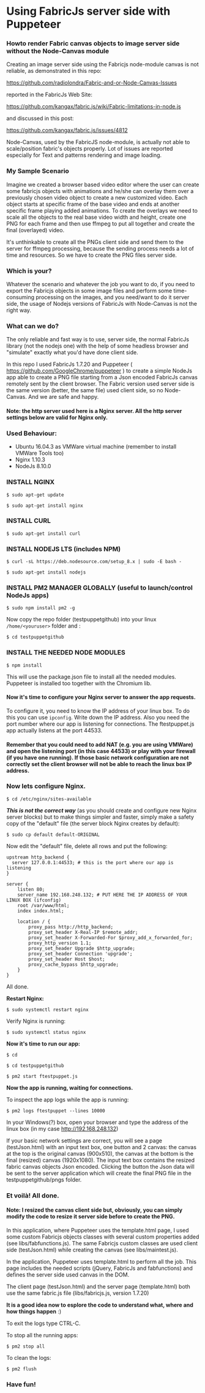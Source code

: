 # Using FabricJs server side with Puppeteer
### Howto render Fabric canvas objects to image server side without the Node-Canvas module

Creating an image server side using the Fabricjs node-module canvas is not reliable, as demonstrated in this repo:

https://github.com/radiolondra/Fabric-and-or-Node-Canvas-Issues

reported in the FabricJs Web Site:

https://github.com/kangax/fabric.js/wiki/Fabric-limitations-in-node.js

and discussed in this post:

https://github.com/kangax/fabric.js/issues/4812

Node-Canvas, used by the FabricJS node-module, is actually not able to scale/position fabric's objects properly. Lot of issues are reported especially for Text and patterns rendering and image loading.

### My Sample Scenario
Imagine we created a browser based video editor where the user can create some fabricjs objects with animations and he/she can overlay them over a previously chosen video object to create a new customized video. 
Each object starts at specific frame of the base video and ends at another specific frame playing added animations. 
To create the overlays we need to scale all the objects to the real base video width and height, create one PNG for each frame and then use ffmpeg to put all together and create the final (overlayed) video.

It's unthinkable to create all the PNGs client side and send them to the server for ffmpeg processing, because the sending process needs a lot of time and resources. So we have to create the PNG files server side.

### Which is your?
Whatever the scenario and whatever the job you want to do, if you need to export the Fabricjs objects in some image files and perform some time-consuming processing on the images, and you need/want to do it server side, the usage of Nodejs versions of FabricJs with Node-Canvas is not the right way.

### What can we do?
The only reliable and fast way is to use, server side, the normal FabricJs library (not the nodejs one) with the help of some headless browser and "simulate" exactly what you'd have done client side.

In this repo I used FabricJs 1.7.20 and Puppeteer ( https://github.com/GoogleChrome/puppeteer ) to create a simple NodeJs app able to create a PNG file starting from a Json encoded FabricJs canvas remotely sent by the client browser. The Fabric version used server side is the same version (better, the same file) used client side, so no Node-Canvas. And we are safe and happy.

#### Note: the http server used here is a Nginx server. All the http server settings below are valid for Nginx only.

### Used Behaviour:
- Ubuntu 16.04.3 as VMWare virtual machine (remember to install VMWare Tools too)
- Nginx 1.10.3
- NodeJs 8.10.0

### INSTALL NGINX

```$ sudo apt-get update```

```$ sudo apt-get install nginx```

### INSTALL CURL

```$ sudo apt-get install curl```

### INSTALL NODEJS LTS (includes NPM)

```$ curl -sL https://deb.nodesource.com/setup_8.x | sudo -E bash -```

```$ sudo apt-get install nodejs```

### INSTALL PM2 MANAGER GLOBALLY (useful to launch/control NodeJs apps)

```$ sudo npm install pm2 -g```

Now copy the repo folder (testpuppetgithub) into your linux ```/home/<youruser>``` folder and :

```$ cd testpuppetgithub```

### INSTALL THE NEEDED NODE MODULES

```$ npm install```

This will use the package.json file to install all the needed modules. Puppeteer is installed too together with the Chromium lib.


#### Now it's time to configure your Nginx server to answer the app requests.

To configure it, you need to know the IP address of your linux box. To do this you can use ```ipconfig```. Write down the IP address.
Also you need the port number where our app is listening for connections. The ftestpuppet.js app actually listens at the port 44533.

#### Remember that you could need to add NAT (e.g. you are using VMWare) and open the listening port (in this case 44533) or play with your firewall (if you have one running). If those basic network configuration are not correctly set the client browser will not be able to reach the linux box IP address.

### Now lets configure Nginx.

```$ cd /etc/nginx/sites-available```

**_This is not the correct way_** (as you should create and configure new Nginx server blocks) but to make things simpler and faster, simply make a safety copy of the "default" file (the server block Nginx creates by default):

```$ sudo cp default default-ORIGINAL```

Now edit the "default" file, delete all rows and put the following:

```
upstream http_backend {
  server 127.0.0.1:44533; # this is the port where our app is listening
}

server {
	listen 80;
	server_name 192.168.248.132; # PUT HERE THE IP ADDRESS OF YOUR LINUX BOX (ifconfig)
	root /var/www/html;
	index index.html;

	location / {
		proxy_pass http://http_backend;
		proxy_set_header X-Real-IP $remote_addr;
		proxy_set_header X-Forwarded-For $proxy_add_x_forwarded_for;
		proxy_http_version 1.1;
		proxy_set_header Upgrade $http_upgrade;
		proxy_set_header Connection 'upgrade';
		proxy_set_header Host $host;
		proxy_cache_bypass $http_upgrade;
	}
}
```

All done. 

**Restart Nginx:**

```$ sudo systemctl restart nginx```

Verify Nginx is running:

```$ sudo systemctl status nginx```

**Now it's time to run our app:**

```
$ cd

$ cd testpuppetgithub

$ pm2 start ftestpuppet.js
```
**Now the app is running, waiting for connections.**

To inspect the app logs while the app is running:

```$ pm2 logs ftestpuppet --lines 10000```

In your Windows(?) box, open your browser and type the address of the linux box (in my case http://192.168.248.132)

If your basic network settings are correct, you will see a page (testJson.html) with an input text box, one button and 2 canvas: the canvas at the top is the original canvas (900x510), the canvas at the bottom is the final (resized) canvas (1920x1080). The input text box contains the resized fabric canvas objects Json encoded. Clicking the button the Json data will be sent to the server application which will create the final PNG file in the testpuppetgithub/pngs folder. 

### Et voilà! All done.

#### Note: I resized the canvas client side but, obviously, you can simply modify the code to resize it server side before to create the PNG.

In this application, where Puppeteer uses the template.html page, I used some custom Fabricjs objects classes with several custom properties added (see libs/fabfunctions.js). The same Fabricjs custom classes are used client side (testJson.html) while creating the canvas (see libs/maintest.js).

In the application, Puppeteer uses template.html to perform all the job. This page includes the needed scripts (jQuery, FabricJs and fabfunctions) and defines the server side used canvas in the DOM.

The client page (testJson.html) and the server page (template.html) both use the same fabric.js file (libs/fabricjs.js, version 1.7.20)

**It is a good idea now to esplore the code to understand what, where and how things happen** :)

To exit the logs type CTRL-C.

To stop all the running apps:

```$ pm2 stop all```

To clean the logs:

```$ pm2 flush```

### Have fun!
